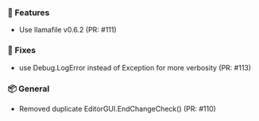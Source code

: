 ### 🚀 Features

- Use llamafile v0.6.2 (PR: #111)

### 🐛 Fixes

- use Debug.LogError instead of Exception for more verbosity (PR: #113)

### 📦 General

- Removed duplicate EditorGUI.EndChangeCheck() (PR: #110)


